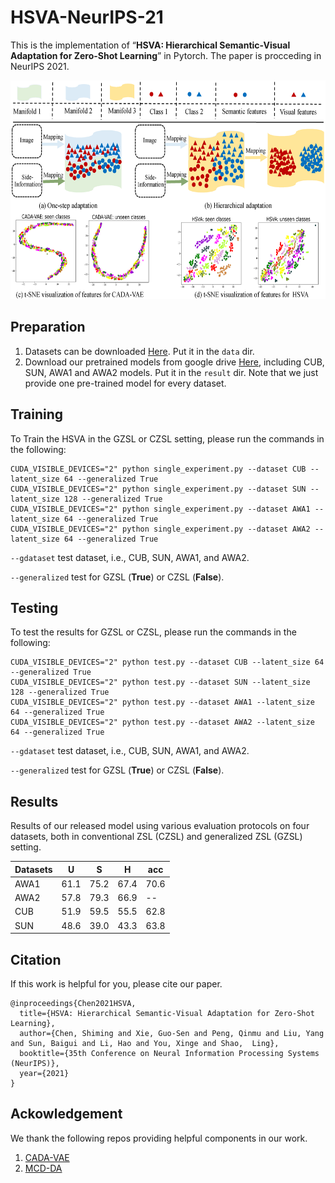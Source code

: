 # HSVA-NeurIPS-21
This is the implementation of “**HSVA: Hierarchical Semantic-Visual Adaptation for Zero-Shot Learning**” in Pytorch. The paper is procceding in NeurIPS 2021.<br/>

<center class="half"><img src="./figs/motivation-new.png" width="700" height="350" alt=""/></center>


<!--## t-SNE Visualization for HSVA w/o SA or DA (Used for Rebuttal)
<b>To view these qualitative results clearly, please download these original figures from [Here](https://github.com/anonymou-ssubmition/HSVA-NeurIPS-21/tree/main/figs).</b>
<center class="half"><img src="./figs/CUB.png" width="700" height="500" alt=""/></center>
<center class="half"><img src="./figs/AWA1.png" width="700" height="500" alt=""/></center>-->

## Preparation
1. Datasets can be downloaded [Here](https://datasets.d2.mpi-inf.mpg.de/xian/xlsa17.zip).  Put it in the `data` dir.
2. Download our pretrained models from google drive [Here](https://drive.google.com/drive/folders/1h_hX114jLEa2ah5k1_Yp1nPoclinuRCw?usp=sharing), including CUB, SUN, AWA1 and AWA2 models. Put it in the `result` dir. Note that we just provide one pre-trained model for every dataset.

## Training
To Train the HSVA in the GZSL or CZSL setting, please run the commands in the following:
```
CUDA_VISIBLE_DEVICES="2" python single_experiment.py --dataset CUB --latent_size 64 --generalized True
CUDA_VISIBLE_DEVICES="2" python single_experiment.py --dataset SUN --latent_size 128 --generalized True
CUDA_VISIBLE_DEVICES="2" python single_experiment.py --dataset AWA1 --latent_size 64 --generalized True
CUDA_VISIBLE_DEVICES="2" python single_experiment.py --dataset AWA2 --latent_size 64 --generalized True
```
`--gdataset` test dataset, i.e., CUB, SUN, AWA1, and AWA2.

`--generalized` test for GZSL (**True**) or CZSL (**False**).

## Testing
To test the results for GZSL or CZSL, please run the commands in the following:
```
CUDA_VISIBLE_DEVICES="2" python test.py --dataset CUB --latent_size 64 --generalized True
CUDA_VISIBLE_DEVICES="2" python test.py --dataset SUN --latent_size 128 --generalized True
CUDA_VISIBLE_DEVICES="2" python test.py --dataset AWA1 --latent_size 64 --generalized True
CUDA_VISIBLE_DEVICES="2" python test.py --dataset AWA2 --latent_size 64 --generalized True
```
`--gdataset` test dataset, i.e., CUB, SUN, AWA1, and AWA2.

`--generalized` test for GZSL (**True**) or CZSL (**False**).
 
## Results
Results of our released model using various evaluation protocols on four datasets, both in conventional ZSL (CZSL) and generalized ZSL (GZSL) setting.

|Datasets | U | S| H| acc |
| ----- | ----- | ----- | ----- | ----- |
| AWA1 | 61.1 |	75.2 |	67.4 | 70.6 |
| AWA2 | 57.8	| 79.3	| 66.9 |  --  |
| CUB  | 51.9	| 59.5 |	55.5 | 62.8 |
| SUN  | 48.6	| 39.0	| 43.3 | 63.8 |

## Citation
If this work is helpful for you, please cite our paper.

```
@inproceedings{Chen2021HSVA,  
  title={HSVA: Hierarchical Semantic-Visual Adaptation for Zero-Shot Learning},    
  author={Chen, Shiming and Xie, Guo-Sen and Peng, Qinmu and Liu, Yang and Sun, Baigui and Li, Hao and You, Xinge and Shao,  Ling},    
  booktitle={35th Conference on Neural Information Processing Systems (NeurIPS)}, 
  year={2021}    
}
```
## Ackowledgement
We thank the following repos providing helpful components in our work.
1. [CADA-VAE](https://github.com/edgarschnfld/CADA-VAE-PyTorch)
2. [MCD-DA](https://github.com/mil-tokyo/MCD_DA)
